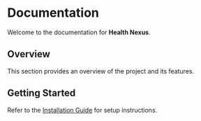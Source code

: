 # Documentation

Welcome to the documentation for **Health Nexus**.

## Overview

This section provides an overview of the project and its features.

## Getting Started

Refer to the [Installation Guide](INSTALL.md) for setup instructions.